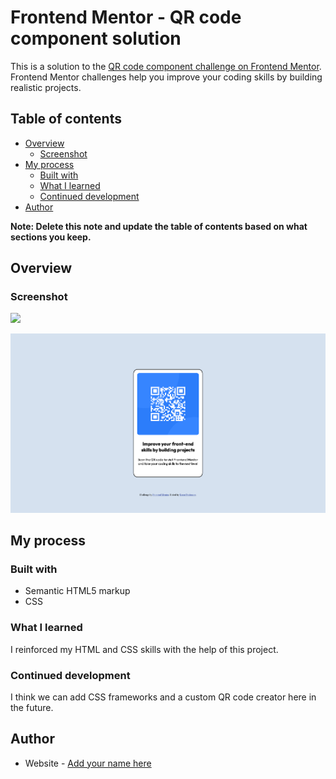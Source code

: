 # Frontend Mentor - QR code component solution

This is a solution to the [QR code component challenge on Frontend Mentor](https://www.frontendmentor.io/challenges/qr-code-component-iux_sIO_H). Frontend Mentor challenges help you improve your coding skills by building realistic projects. 

## Table of contents

- [Overview](#overview)
  - [Screenshot](#screenshot)
- [My process](#my-process)
  - [Built with](#built-with)
  - [What I learned](#what-i-learned)
  - [Continued development](#continued-development)
- [Author](#author)


**Note: Delete this note and update the table of contents based on what sections you keep.**

## Overview

### Screenshot

![](./screenshot.jpg)

![alt text](images/project-screenshot.png)

## My process

### Built with

- Semantic HTML5 markup
- CSS 

### What I learned

I reinforced my HTML and CSS skills with the help of this project. 


### Continued development

I think we can add CSS frameworks and a custom QR code creator here in the future. 


## Author

- Website - [Add your name here](https://www.karandeshmane.com)
